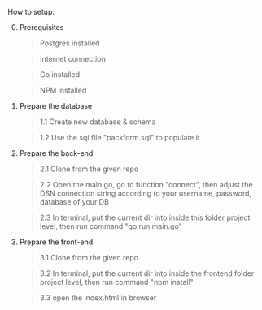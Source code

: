 How to setup:

0. Prerequisites
    > Postgres installed

    > Internet connection

    > Go installed

    > NPM installed


1. Prepare the database
    > 1.1 Create new database & schema

    > 1.2 Use the sql file "packform.sql" to populate it

    
2. Prepare the back-end
    > 2.1 Clone from the given repo

    > 2.2 Open the main.go, go to function "connect", then adjust the DSN connection string according to your username, password, database of your DB

    > 2.3 In terminal, put the current dir into inside this folder project level, then run command "go run main.go"

3. Prepare the front-end
    > 3.1 Clone from the given repo

    > 3.2 In terminal, put the current dir into inside the frontend folder project level, then run command "npm install"

    > 3.3 open the index.html in browser